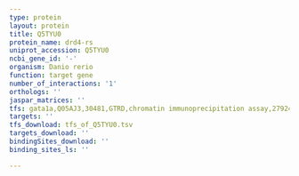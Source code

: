 ```yaml
---
type: protein
layout: protein
title: Q5TYU0
protein_name: drd4-rs
uniprot_accession: Q5TYU0
ncbi_gene_id: '-'
organism: Danio rerio
function: target gene
number_of_interactions: '1'
orthologs: ''
jaspar_matrices: ''
tfs: gata1a,Q05AJ3,30481,GTRD,chromatin immunoprecipitation assay,27924024%5Buid%5D,No
targets: ''
tfs_download: tfs_of_Q5TYU0.tsv
targets_download: ''
bindingSites_download: ''
binding_sites_ls: ''

---
```

